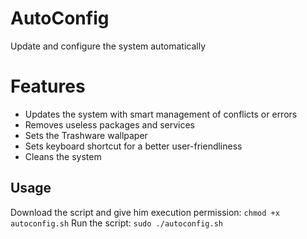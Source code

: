 # AutoConfig
Update and configure the system automatically

# Features

- Updates the system with smart management of conflicts or errors
- Removes useless packages and services
- Sets the Trashware wallpaper
- Sets keyboard shortcut for a better user-friendliness
- Cleans the system

## Usage
Download the script and give him execution permission:
`chmod +x autoconfig.sh`
Run the script:
`sudo ./autoconfig.sh`
